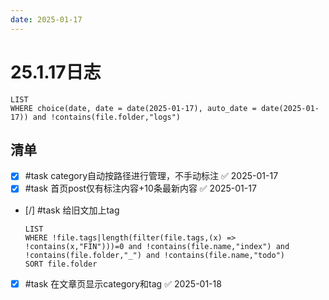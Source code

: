 ```yaml
---
date: 2025-01-17
---
```


# 25.1.17日志

```dataview
LIST
WHERE choice(date, date = date(2025-01-17), auto_date = date(2025-01-17)) and !contains(file.folder,"logs")
```

## 清单

- [x] #task category自动按路径进行管理，不手动标注 ✅ 2025-01-17
- [x] #task 首页post仅有标注内容+10条最新内容 ✅ 2025-01-17
- [/] #task 给旧文加上tag

    ```dataview
    LIST
    WHERE !file.tags|length(filter(file.tags,(x) => !contains(x,"FIN")))=0 and !contains(file.name,"index") and !contains(file.folder,"_") and !contains(file.name,"todo")
    SORT file.folder
    ```
- [x] #task 在文章页显示category和tag ✅ 2025-01-18
